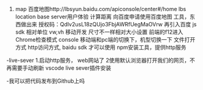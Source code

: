 1. map 百度地图http://lbsyun.baidu.com/apiconsole/center#/home
lbs location base server用户体验
计算距离
向百度申请使用百度地图
工具，东西做出来
授权码：QdIv2usL18zQUjo3FbjAWRfUegMaOVrw
再引入百度 js sdk
相对单位 vw,vh 移动开发 尺寸不一样相对大小设置
前端的f12进入Chrome检查模式 console 移动端和pc端的切换下，机型切换一下
文件打开方式
    http访问方式, baidu sdk 才可以使用
    npm安装工具，提供http服务

-live-sever
    1.启动http服务， web网站了
    2使用默认浏览器打开我们的网页，不再需要手动刷新
    vscode live sever插件安装

-我可以把代码发布到Github上吗

